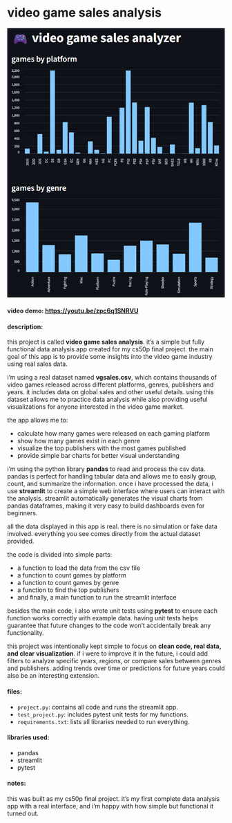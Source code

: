 # video game sales analysis

![screenshot](videogame_analyse.png)

#### video demo: https://youtu.be/zpc6q1SNRVU

#### description:

this project is called **video game sales analysis**. it’s a simple but fully functional data analysis app created for my cs50p final project. the main goal of this app is to provide some insights into the video game industry using real sales data.

i’m using a real dataset named **vgsales.csv**, which contains thousands of video games released across different platforms, genres, publishers and years. it includes data on global sales and other useful details. using this dataset allows me to practice data analysis while also providing useful visualizations for anyone interested in the video game market.

the app allows me to:

- calculate how many games were released on each gaming platform
- show how many games exist in each genre
- visualize the top publishers with the most games published
- provide simple bar charts for better visual understanding

i’m using the python library **pandas** to read and process the csv data. pandas is perfect for handling tabular data and allows me to easily group, count, and summarize the information. once i have processed the data, i use **streamlit** to create a simple web interface where users can interact with the analysis. streamlit automatically generates the visual charts from pandas dataframes, making it very easy to build dashboards even for beginners.

all the data displayed in this app is real. there is no simulation or fake data involved. everything you see comes directly from the actual dataset provided.

the code is divided into simple parts:

- a function to load the data from the csv file
- a function to count games by platform
- a function to count games by genre
- a function to find the top publishers
- and finally, a main function to run the streamlit interface

besides the main code, i also wrote unit tests using **pytest** to ensure each function works correctly with example data. having unit tests helps guarantee that future changes to the code won’t accidentally break any functionality.

this project was intentionally kept simple to focus on **clean code, real data, and clear visualization**. if i were to improve it in the future, i could add filters to analyze specific years, regions, or compare sales between genres and publishers. adding trends over time or predictions for future years could also be an interesting extension.

#### files:

- `project.py`: contains all code and runs the streamlit app.
- `test_project.py`: includes pytest unit tests for my functions.
- `requirements.txt`: lists all libraries needed to run everything.

#### libraries used:

- pandas
- streamlit
- pytest

#### notes:

this was built as my cs50p final project. it’s my first complete data analysis app with a real interface, and i’m happy with how simple but functional it turned out.
